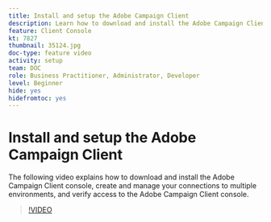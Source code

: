 ```yaml
---
title: Install and setup the Adobe Campaign Client
description: Learn how to download and install the Adobe Campaign Client console, create and manage your connections to multiple environments, and to verify access to the Adobe Campaign Client console.
feature: Client Console
kt: 7827
thumbnail: 35124.jpg
doc-type: feature video
activity: setup
team: DOC
role: Business Practitioner, Administrator, Developer
level: Beginner
hide: yes
hidefromtoc: yes
---
```


# Install and setup the Adobe Campaign Client

The following video explains how to download and install the Adobe Campaign Client console, create and manage your connections to multiple environments, and verify access to the Adobe Campaign Client console.

>[!VIDEO](https://video.tv.adobe.com/v/35124?quality=12)
